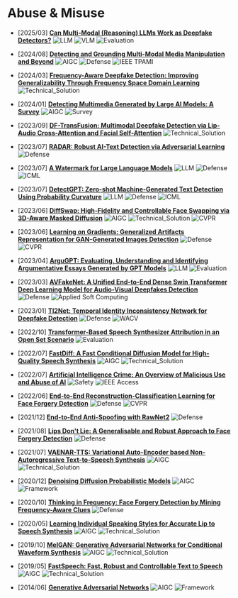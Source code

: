 # Abuse & Misuse

- [2025/03] **[Can Multi-Modal (Reasoning) LLMs Work as Deepfake Detectors?](https://arxiv.org/abs/2503.20084)** ![LLM](https://img.shields.io/badge/LLM-589cf4) ![VLM](https://img.shields.io/badge/VLM-c7688b) ![Evaluation](https://img.shields.io/badge/Evaluation-87b800)  

- [2024/08] **[Detecting and Grounding Multi-Modal Media Manipulation and Beyond](https://dl.acm.org/doi/abs/10.1109/TPAMI.2024.3367749)** ![AIGC](https://img.shields.io/badge/AIGC-a99cf4) ![Defense](https://img.shields.io/badge/Defense-87b800) ![IEEE TPAMI](https://img.shields.io/badge/IEEE_TPAMI-f1b800)  

- [2024/03] **[Frequency-Aware Deepfake Detection: Improving Generalizability Through Frequency Space Domain Learning](https://arxiv.org/abs/2403.07240)** ![Technical_Solution](https://img.shields.io/badge/Technical_Solution-87b800)  

- [2024/01] **[Detecting Multimedia Generated by Large AI Models: A Survey](https://arxiv.org/abs/2402.00045)** ![AIGC](https://img.shields.io/badge/AIGC-a99cf4) ![Survey](https://img.shields.io/badge/Survey-87b800)  

- [2023/09] **[DF-TransFusion: Multimodal Deepfake Detection via Lip-Audio Cross-Attention and Facial Self-Attention](https://arxiv.org/abs/2309.06511)** ![Technical_Solution](https://img.shields.io/badge/Technical_Solution-87b800)  

- [2023/07] **[RADAR: Robust AI-Text Detection via Adversarial Learning](https://arxiv.org/abs/2307.03838)** ![Defense](https://img.shields.io/badge/Defense-87b800)  

- [2023/07] **[A Watermark for Large Language Models](https://proceedings.mlr.press/v202/kirchenbauer23a.html)** ![LLM](https://img.shields.io/badge/LLM-589cf4) ![Defense](https://img.shields.io/badge/Defense-87b800) ![ICML](https://img.shields.io/badge/ICML-f1b800)  

- [2023/07] **[DetectGPT: Zero-shot Machine-Generated Text Detection Using Probability Curvature](https://proceedings.mlr.press/v202/mitchell23a.html)** ![LLM](https://img.shields.io/badge/LLM-589cf4) ![Defense](https://img.shields.io/badge/Defense-87b800) ![ICML](https://img.shields.io/badge/ICML-f1b800)  

- [2023/06] **[DiffSwap: High-Fidelity and Controllable Face Swapping via 3D-Aware Masked Diffusion](https://openaccess.thecvf.com/content/CVPR2023/papers/Zhao_DiffSwap_High-Fidelity_and_Controllable_Face_Swapping_via_3D-Aware_Masked_Diffusion_CVPR_2023_paper.pdf)** ![AIGC](https://img.shields.io/badge/AIGC-a99cf4) ![Technical_Solution](https://img.shields.io/badge/Technical_Solution-87b800) ![CVPR](https://img.shields.io/badge/CVPR-f1b800)  

- [2023/06] **[Learning on Gradients: Generalized Artifacts Representation for GAN-Generated Images Detection](https://openaccess.thecvf.com/content/CVPR2023/html/Tan_Learning_on_Gradients_Generalized_Artifacts_Representation_for_GAN-Generated_Images_Detection_CVPR_2023_paper.html)** ![Defense](https://img.shields.io/badge/Defense-87b800) ![CVPR](https://img.shields.io/badge/CVPR-f1b800)  

- [2023/04] **[ArguGPT: Evaluating, Understanding and Identifying Argumentative Essays Generated by GPT Models](https://arxiv.org/abs/2304.07666)** ![LLM](https://img.shields.io/badge/LLM-589cf4) ![Evaluation](https://img.shields.io/badge/Evaluation-87b800)  

- [2023/03] **[AVFakeNet: A Unified End-to-End Dense Swin Transformer Deep Learning Model for Audio-Visual Deepfakes Detection](https://www.sciencedirect.com/science/article/abs/pii/S1568494623001424)** ![Defense](https://img.shields.io/badge/Defense-87b800) ![Applied Soft Computing](https://img.shields.io/badge/Applied_Soft_Computing-f1b800)  

- [2023/01] **[TI2Net: Temporal Identity Inconsistency Network for Deepfake Detection](https://openaccess.thecvf.com/content/WACV2023/papers/Liu_TI2Net_Temporal_Identity_Inconsistency_Network_for_Deepfake_Detection_WACV_2023_paper.pdf)** ![Defense](https://img.shields.io/badge/Defense-87b800) ![WACV](https://img.shields.io/badge/WACV-f1b800)  

- [2022/10] **[Transformer-Based Speech Synthesizer Attribution in an Open Set Scenario](https://arxiv.org/abs/2210.07546)** ![Evaluation](https://img.shields.io/badge/Evaluation-87b800)  

- [2022/07] **[FastDiff: A Fast Conditional Diffusion Model for High-Quality Speech Synthesis](https://arxiv.org/abs/2204.09934)** ![AIGC](https://img.shields.io/badge/AIGC-a99cf4) ![Technical_Solution](https://img.shields.io/badge/Technical_Solution-87b800)  

- [2022/07] **[Artificial Intelligence Crime: An Overview of Malicious Use and Abuse of AI](https://ieeexplore.ieee.org/document/9831441)** ![Safety](https://img.shields.io/badge/Safety-87b800) ![IEEE Access](https://img.shields.io/badge/IEEE_Access-f1b800)  

- [2022/06] **[End-to-End Reconstruction-Classification Learning for Face Forgery Detection](https://openaccess.thecvf.com/content/CVPR2022/papers/Cao_End-to-End_Reconstruction-Classification_Learning_for_Face_Forgery_Detection_CVPR_2022_paper.pdf)** ![Defense](https://img.shields.io/badge/Defense-87b800) ![CVPR](https://img.shields.io/badge/CVPR-f1b800)  

- [2021/12] **[End-to-End Anti-Spoofing with RawNet2](https://arxiv.org/abs/2011.01108)** ![Defense](https://img.shields.io/badge/Defense-87b800)  

- [2021/08] **[Lips Don't Lie: A Generalisable and Robust Approach to Face Forgery Detection](https://arxiv.org/abs/2012.07657)** ![Defense](https://img.shields.io/badge/Defense-87b800)  

- [2021/07] **[VAENAR-TTS: Variational Auto-Encoder based Non-Autoregressive Text-to-Speech Synthesis](https://arxiv.org/abs/2107.03298)** ![AIGC](https://img.shields.io/badge/AIGC-a99cf4) ![Technical_Solution](https://img.shields.io/badge/Technical_Solution-87b800)  

- [2020/12] **[Denoising Diffusion Probabilistic Models](https://arxiv.org/pdf/2006.11239)** ![AIGC](https://img.shields.io/badge/AIGC-a99cf4) ![Framework](https://img.shields.io/badge/Framework-87b800)  

- [2020/10] **[Thinking in Frequency: Face Forgery Detection by Mining Frequency-Aware Clues](https://arxiv.org/abs/2007.09355)** ![Defense](https://img.shields.io/badge/Defense-87b800)  

- [2020/05] **[Learning Individual Speaking Styles for Accurate Lip to Speech Synthesis](https://arxiv.org/abs/2005.08209)** ![AIGC](https://img.shields.io/badge/AIGC-a99cf4) ![Technical_Solution](https://img.shields.io/badge/Technical_Solution-87b800)  

- [2019/10] **[MelGAN: Generative Adversarial Networks for Conditional Waveform Synthesis](https://arxiv.org/abs/1910.06711)** ![AIGC](https://img.shields.io/badge/AIGC-a99cf4) ![Technical_Solution](https://img.shields.io/badge/Technical_Solution-87b800)  
- [2019/05] **[FastSpeech: Fast, Robust and Controllable Text to Speech](https://arxiv.org/abs/1905.09263)** ![AIGC](https://img.shields.io/badge/AIGC-a99cf4) ![Technical_Solution](https://img.shields.io/badge/Technical_Solution-87b800)  
- [2014/06] **[Generative Adversarial Networks](https://arxiv.org/abs/1406.2661)** ![AIGC](https://img.shields.io/badge/AIGC-a99cf4) ![Framework](https://img.shields.io/badge/Framework-87b800)  
